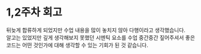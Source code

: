 # 1,2주차 회고

뒤늦게 합류하게 되었지만 수업 내용을 많이 놓치지 않아 다행이라고 생각했습니다.  
알고는 있었지만 깊게 생각해보지 못했던 시멘틱 요소를 수업 중간중간 짚어주셔서 좋은 코드는 어떤 것인가에 대해 생각할 수 있는 기회가 된 것 같습니다.
